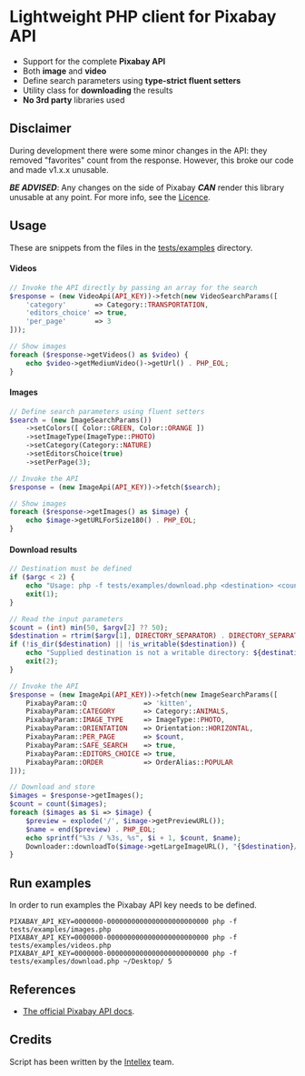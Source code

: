 # Lightweight PHP client for Pixabay API

* Support for the complete **Pixabay API**
* Both **image** and **video**
* Define search parameters using **type-strict fluent setters**
* Utility class for **downloading** the results
* **No 3rd party** libraries used

Disclaimer
-------------------

During development there were some minor changes in the API: they removed "favorites" count from the response.
However, this broke our code and made v1.x.x unusable.

**_BE ADVISED_**: Any changes on the side of Pixabay **_CAN_** render this library unusable at any point.
For more info, see the [Licence](LICENSE).

Usage
-------------------

These are snippets from the files in the [tests/examples](tests/examples) directory.

#### Videos

```php
// Invoke the API directly by passing an array for the search
$response = (new VideoApi(API_KEY))->fetch(new VideoSearchParams([
	'category'       => Category::TRANSPORTATION,
	'editors_choice' => true,
	'per_page'       => 3
]));

// Show images
foreach ($response->getVideos() as $video) {
	echo $video->getMediumVideo()->getUrl() . PHP_EOL;
}
```

#### Images

```php
// Define search parameters using fluent setters
$search = (new ImageSearchParams())
	->setColors([ Color::GREEN, Color::ORANGE ])
	->setImageType(ImageType::PHOTO)
	->setCategory(Category::NATURE)
	->setEditorsChoice(true)
	->setPerPage(3);

// Invoke the API
$response = (new ImageApi(API_KEY))->fetch($search);

// Show images
foreach ($response->getImages() as $image) {
	echo $image->getURLForSize180() . PHP_EOL;
}
```

#### Download results

```php
// Destination must be defined 
if ($argc < 2) {
	echo "Usage: php -f tests/examples/download.php <destination> <count>";
	exit(1);
}

// Read the input parameters
$count = (int) min(50, $argv[2] ?? 50);
$destination = rtrim($argv[1], DIRECTORY_SEPARATOR) . DIRECTORY_SEPARATOR;
if (!is_dir($destination) || !is_writable($destination)) {
	echo "Supplied destination is not a writable directory: ${destination}";
	exit(2);
}

// Invoke the API
$response = (new ImageApi(API_KEY))->fetch(new ImageSearchParams([
	PixabayParam::Q              => 'kitten',
	PixabayParam::CATEGORY       => Category::ANIMALS,
	PixabayParam::IMAGE_TYPE     => ImageType::PHOTO,
	PixabayParam::ORIENTATION    => Orientation::HORIZONTAL,
	PixabayParam::PER_PAGE       => $count,
	PixabayParam::SAFE_SEARCH    => true,
	PixabayParam::EDITORS_CHOICE => true,
	PixabayParam::ORDER          => OrderAlias::POPULAR
]));

// Download and store
$images = $response->getImages();
$count = count($images);
foreach ($images as $i => $image) {
	$preview = explode('/', $image->getPreviewURL());
	$name = end($preview) . PHP_EOL;
	echo sprintf("%3s / %3s, %s", $i + 1, $count, $name);
	Downloader::downloadTo($image->getLargeImageURL(), "{$destination}/{$name}");
}
```

Run examples
-------------------

In order to run examples the Pixabay API key needs to be defined.

```shell
PIXABAY_API_KEY=0000000-0000000000000000000000000 php -f tests/examples/images.php
PIXABAY_API_KEY=0000000-0000000000000000000000000 php -f tests/examples/videos.php
PIXABAY_API_KEY=0000000-0000000000000000000000000 php -f tests/examples/download.php ~/Desktop/ 5
```

References
-------------------

- [The official Pixabay API docs](https://pixabay.com/api/docs/).

Credits
-------------------
Script has been written by the [Intellex](https://intellex.rs/en) team.
